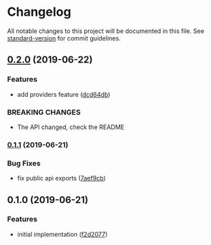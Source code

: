 # Changelog

All notable changes to this project will be documented in this file. See [standard-version](https://github.com/conventional-changelog/standard-version) for commit guidelines.

## [0.2.0](https://github.com/ipfs-shipyard/react-ipfs-url/compare/v0.1.1...v0.2.0) (2019-06-22)


### Features

* add providers feature ([dcd64db](https://github.com/ipfs-shipyard/react-ipfs-url/commit/dcd64db))


### BREAKING CHANGES

* The API changed, check the README



### [0.1.1](https://github.com/ipfs-shipyard/react-ipfs-url/compare/v0.1.0...v0.1.1) (2019-06-21)


### Bug Fixes

* fix public api exports ([7aef9cb](https://github.com/ipfs-shipyard/react-ipfs-url/commit/7aef9cb))



## 0.1.0 (2019-06-21)


### Features

* initial implementation ([f2d2077](https://github.com/ipfs-shipyard/react-ipfs-url/commit/f2d2077))
